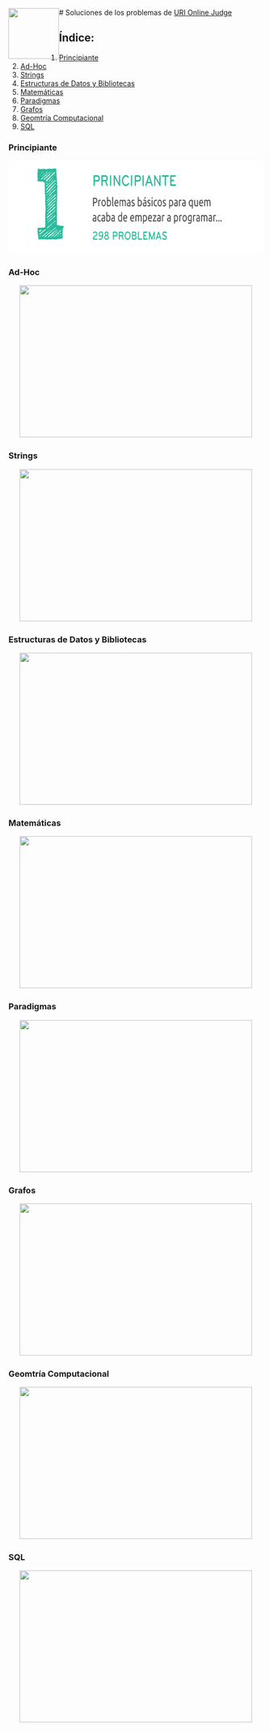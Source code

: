 <img align="left" width="100" height="100" src="http://www.fillmurray.com/100/100"># Soluciones de los problemas de [URI Online Judge](urionlinejudge.com.br)

## Índice:
1. [Principiante](#principiante)
2. [Ad-Hoc](#ad-hoc)
3. [Strings](#strings)
4. [Estructuras de Datos y Bibliotecas](#estructuras-de-datos-y-bibliotecas)
5. [Matemáticas](#matem-ticas)
6. [Paradigmas](#paradigmas)
7. [Grafos](#grafos)
8. [Geomtría Computacional](#geomtr-a-computacional)
9. [SQL](#sql)

### Principiante
<p align="center">
  <img width="690" height="184" src="/misc/uri_principiante.png">
</p>

### Ad-Hoc
<p align="center">
  <img width="460" height="300" src="http://www.fillmurray.com/460/300">
</p>

### Strings
<p align="center">
  <img width="460" height="300" src="http://www.fillmurray.com/460/300">
</p>

### Estructuras de Datos y Bibliotecas
<p align="center">
  <img width="460" height="300" src="http://www.fillmurray.com/460/300">
</p>

### Matemáticas
<p align="center">
  <img width="460" height="300" src="http://www.fillmurray.com/460/300">
</p>

### Paradigmas
<p align="center">
  <img width="460" height="300" src="http://www.fillmurray.com/460/300">
</p>

### Grafos
<p align="center">
  <img width="460" height="300" src="http://www.fillmurray.com/460/300">
</p>

### Geomtría Computacional
<p align="center">
  <img width="460" height="300" src="http://www.fillmurray.com/460/300">
</p>

### SQL
<p align="center">
  <img width="460" height="300" src="http://www.fillmurray.com/460/300">
</p>
